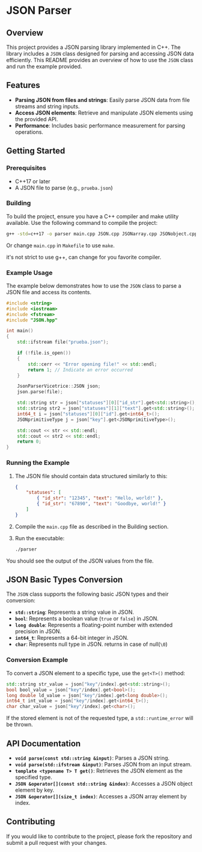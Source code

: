 
# JSON Parser

## Overview

This project provides a JSON parsing library implemented in C++. The library includes a `JSON` class designed for parsing and accessing JSON data efficiently. This README provides an overview of how to use the `JSON` class and run the example provided.

## Features

- **Parsing JSON from files and strings**: Easily parse JSON data from file streams and string inputs.
- **Access JSON elements**: Retrieve and manipulate JSON elements using the provided API.
- **Performance**: Includes basic performance measurement for parsing operations.

## Getting Started

### Prerequisites

- C++17 or later
- A JSON file to parse (e.g., `prueba.json`)

### Building

To build the project, ensure you have a C++ compiler and make utility available. Use the following command to compile the project:

```bash
g++ -std=c++17 -o parser main.cpp JSON.cpp JSONarray.cpp JSONobject.cpp JSONstruct.cpp
```
Or change `main.cpp` in `Makefile` to use `make`. 

it's not strict to use g++, can change for you favorite compiler.

### Example Usage

The example below demonstrates how to use the `JSON` class to parse a JSON file and access its contents. 

```cpp
#include <string>
#include <iostream>
#include <fstream>
#include "JSON.hpp"

int main()
{
    std::ifstream file("prueba.json");

    if (!file.is_open())
    {
        std::cerr << "Error opening file!" << std::endl;
        return 1; // Indicate an error occurred
    }

    JsonParserVicetrice::JSON json;
    json.parse(file);

    std::string str = json["statuses"][0]["id_str"].get<std::string>();
    std::string str2 = json["statuses"][1]["text"].get<std::string>();
    int64_t i = json["statuses"][0]["id"].get<int64_t>();
    JSONprimitiveType j = json["key"].get<JSONprimitiveType>();

    std::cout << str << std::endl;
    std::cout << str2 << std::endl;
    return 0;
}
```

### Running the Example

1. The JSON file should contain data structured similarly to this:

   ```json
   {
       "statuses": [
           { "id_str": "12345", "text": "Hello, world!" },
           { "id_str": "67890", "text": "Goodbye, world!" }
       ]
   }
   ```

2. Compile the `main.cpp` file as described in the Building section.

3. Run the executable:

   ```bash
   ./parser
   ```

You should see the output of the JSON values from the file.

## JSON Basic Types Conversion

The `JSON` class supports the following basic JSON types and their conversion:

- **`std::string`**: Represents a string value in JSON.
- **`bool`**: Represents a boolean value (`true` or `false`) in JSON.
- **`long double`**: Represents a floating-point number with extended precision in JSON.
- **`int64_t`**: Represents a 64-bit integer in JSON.
- **`char`**: Represents null type in JSON. returns in case of null(`\0`)

### Conversion Example

To convert a JSON element to a specific type, use the `get<T>()` method:

```cpp
std::string str_value = json["key"/index].get<std::string>();
bool bool_value = json["key"/index].get<bool>();
long double ld_value = json["key"/index].get<long double>();
int64_t int_value = json["key"/index].get<int64_t>();
char char_value = json["key"/index].get<char>();
```

If the stored element is not of the requested type, a `std::runtime_error` will be thrown.


## API Documentation

- **`void parse(const std::string &input)`**: Parses a JSON string.
- **`void parse(std::ifstream &input)`**: Parses JSON from an input stream.
- **`template <typename T> T get()`**: Retrieves the JSON element as the specified type.
- **`JSON &operator[](const std::string &index)`**: Accesses a JSON object element by key.
- **`JSON &operator[](size_t index)`**: Accesses a JSON array element by index.

## Contributing

If you would like to contribute to the project, please fork the repository and submit a pull request with your changes.

